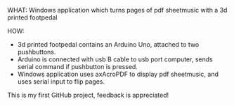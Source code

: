 WHAT: 
Windows application which turns pages of pdf sheetmusic with a 3d printed footpedal

HOW:
- 3d printed footpedal contains an Arduino Uno, attached to two pushbuttons. 
- Arduino is connected with usb B cable to usb port computer, sends serial command if pushbutton is pressed.
- Windows application uses axAcroPDF to display pdf sheetmusic, and uses serial input to flip pages.

This is my first GitHub project, feedback is appreciated!
